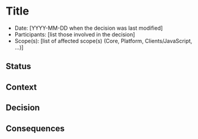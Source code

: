 # Title

* Date: [YYYY-MM-DD when the decision was last modified]
* Participants: [list those involved in the decision]
* Scope(s): [list of affected scope(s) (Core, Platform, Clients/JavaScript, ...)]

## Status

<!-- What is the status? [ *Proposed* | *Accepted* | *Rejected* | *Deprecated* | *Superseded* ] -->

## Context

<!-- What is the issue that we're seeing that is motivating this decision or change?-->

## Decision

<!-- What is the change that we're proposing and/or doing? -->

## Consequences

<!-- What becomes easier or more difficult to do because of this change? -->
